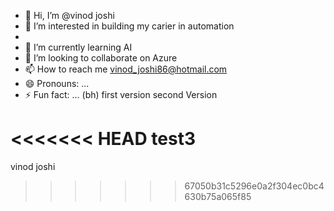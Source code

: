 - 👋 Hi, I’m @vinod joshi
- 👀 I’m interested in building my carier in automation
- <br>
- 🌱 I’m currently learning AI
- 💞️ I’m looking to collaborate on Azure
- 📫 How to reach me vinod_joshi86@hotmail.com
- 😄 Pronouns: ...
- ⚡ Fun fact: ...
(bh)
first version
second Version


<<<<<<< HEAD
test3
=======

vinod joshi

>>>>>>> 67050b31c5296e0a2f304ec0bc4630b75a065f85
<!---
vinodjoshi86/vinodjoshi86 is a ✨ special ✨ repository because its `README.md` (this file) appears on your GitHub profile.
You can click the Preview link to take a look at your changes.
--->
